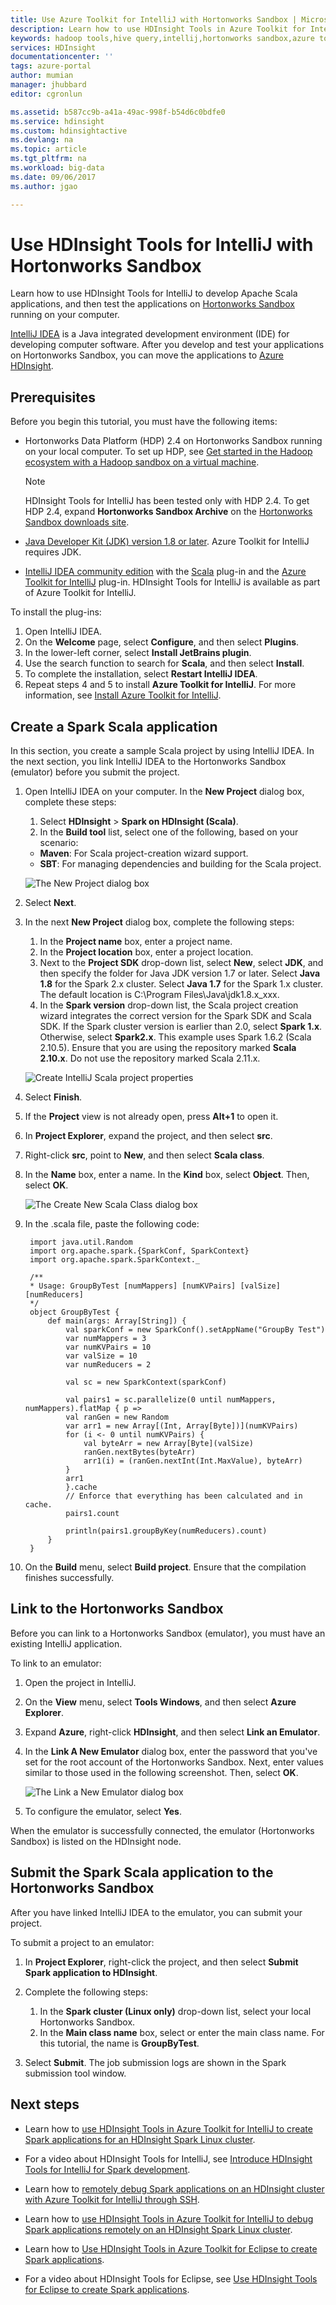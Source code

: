 ```yaml
---
title: Use Azure Toolkit for IntelliJ with Hortonworks Sandbox | Microsoft Docs
description: Learn how to use HDInsight Tools in Azure Toolkit for IntelliJ with Hortonworks Sandbox.
keywords: hadoop tools,hive query,intellij,hortonworks sandbox,azure toolkit for intellij
services: HDInsight
documentationcenter: ''
tags: azure-portal
author: mumian
manager: jhubbard
editor: cgronlun

ms.assetid: b587cc9b-a41a-49ac-998f-b54d6c0bdfe0
ms.service: hdinsight
ms.custom: hdinsightactive
ms.devlang: na
ms.topic: article
ms.tgt_pltfrm: na
ms.workload: big-data
ms.date: 09/06/2017
ms.author: jgao

---
```

# Use HDInsight Tools for IntelliJ with Hortonworks Sandbox

Learn how to use HDInsight Tools for IntelliJ to develop Apache Scala applications, and then test the applications on [Hortonworks Sandbox](http://hortonworks.com/products/sandbox/) running on your computer. 

[IntelliJ IDEA](https://www.jetbrains.com/idea/) is a Java integrated development environment (IDE) for developing computer software. After you develop and test your applications on Hortonworks Sandbox, you can move the applications to [Azure HDInsight](apache-hadoop-introduction.md).

## Prerequisites

Before you begin this tutorial, you must have the following items:

- Hortonworks Data Platform (HDP) 2.4 on Hortonworks Sandbox running on your local computer. To set up HDP, see [Get started in the Hadoop ecosystem with a Hadoop sandbox on a virtual machine](apache-hadoop-emulator-get-started.md). 
    > [!NOTE]
    > HDInsight Tools for IntelliJ has been tested only with HDP 2.4. To get HDP 2.4, expand **Hortonworks Sandbox Archive** on the [Hortonworks Sandbox downloads site](http://hortonworks.com/downloads/#sandbox).

- [Java Developer Kit (JDK) version 1.8 or later](http://www.oracle.com/technetwork/java/javase/downloads/jdk8-downloads-2133151.html). Azure Toolkit for IntelliJ requires JDK.

- [IntelliJ IDEA community edition](https://www.jetbrains.com/idea/download) with the [Scala](https://plugins.jetbrains.com/idea/plugin/1347-scala) plug-in and the [Azure Toolkit for IntelliJ](https://docs.microsoft.com/java/azure/intellij/azure-toolkit-for-intellij) plug-in. HDInsight Tools for IntelliJ is available as part of Azure Toolkit for IntelliJ. 

To install the plug-ins:

  1. Open IntelliJ IDEA.
  2. On the **Welcome** page, select **Configure**, and then select **Plugins**.
  3. In the lower-left corner, select **Install JetBrains plugin**.
  4. Use the search function to search for **Scala**, and then select **Install**.
  5. To complete the installation, select **Restart IntelliJ IDEA**.
  6. Repeat steps 4 and 5 to install **Azure Toolkit for IntelliJ**. For more information, see [Install Azure Toolkit for IntelliJ](https://docs.microsoft.com/azure/azure-toolkit-for-intellij-installation).

## Create a Spark Scala application

In this section, you create a sample Scala project by using IntelliJ IDEA. In the next section, you link IntelliJ IDEA to the Hortonworks Sandbox (emulator) before you submit the project.

1. Open IntelliJ IDEA on your computer. In the **New Project** dialog box, complete these steps:

   1. Select **HDInsight** > **Spark on HDInsight (Scala)**.
   2. In the **Build tool** list, select one of the following, based on your scenario:

    * **Maven**: For Scala project-creation wizard support.
    * **SBT**: For managing dependencies and building for the Scala project.

   ![The New Project dialog box](./media/hdinsight-tools-for-intellij-with-hortonworks-sandbox/intellij-create-scala-project.png)

2. Select **Next**.
3. In the next **New Project** dialog box, complete the following steps:

    1. In the **Project name** box, enter a project name.
    2. In the **Project location** box, enter a project location.
    3. Next to the **Project SDK** drop-down list, select **New**, select **JDK**, and then specify the folder for Java JDK version 1.7 or later. Select **Java 1.8** for the Spark 2.x cluster. Select **Java 1.7** for the Spark 1.x cluster. The default location is C:\Program Files\Java\jdk1.8.x_xxx.
    4. In the **Spark version** drop-down list, the Scala project creation wizard integrates the correct version for the Spark SDK and Scala SDK. If the Spark cluster version is earlier than 2.0, select **Spark 1.x**. Otherwise, select **Spark2.x**. This example uses Spark 1.6.2 (Scala 2.10.5). Ensure that you are using the repository marked **Scala 2.10.x**. Do not use the repository marked Scala 2.11.x.
    
    ![Create IntelliJ Scala project properties](./media/hdinsight-tools-for-intellij-with-hortonworks-sandbox/intellij-create-scala-project-properties.png)


4. Select **Finish**.
5. If the **Project** view is not already open, press **Alt+1** to open it.
6. In **Project Explorer**, expand the project, and then select **src**.
7. Right-click **src**, point to **New**, and then select **Scala class**.
8. In the **Name** box, enter a name. In the **Kind** box, select **Object**. Then, select **OK**.

    ![The Create New Scala Class dialog box](./media/hdinsight-tools-for-intellij-with-hortonworks-sandbox/intellij-create-new-scala-class.png)

9. In the .scala file, paste the following code:

        import java.util.Random
        import org.apache.spark.{SparkConf, SparkContext}
        import org.apache.spark.SparkContext._

        /**
        * Usage: GroupByTest [numMappers] [numKVPairs] [valSize] [numReducers]
        */
        object GroupByTest {
            def main(args: Array[String]) {
                val sparkConf = new SparkConf().setAppName("GroupBy Test")
                var numMappers = 3
                var numKVPairs = 10
                var valSize = 10
                var numReducers = 2

                val sc = new SparkContext(sparkConf)

                val pairs1 = sc.parallelize(0 until numMappers, numMappers).flatMap { p =>
                val ranGen = new Random
                var arr1 = new Array[(Int, Array[Byte])](numKVPairs)
                for (i <- 0 until numKVPairs) {
                    val byteArr = new Array[Byte](valSize)
                    ranGen.nextBytes(byteArr)
                    arr1(i) = (ranGen.nextInt(Int.MaxValue), byteArr)
                }
                arr1
                }.cache
                // Enforce that everything has been calculated and in cache.
                pairs1.count

                println(pairs1.groupByKey(numReducers).count)
            }
        }

10. On the **Build** menu, select **Build project**. Ensure that the compilation finishes successfully.


## Link to the Hortonworks Sandbox

Before you can link to a Hortonworks Sandbox (emulator), you must have an existing IntelliJ application.

To link to an emulator:

1. Open the project in IntelliJ.
2. On the **View** menu, select **Tools Windows**, and then select **Azure Explorer**.
3. Expand **Azure**, right-click **HDInsight**, and then select **Link an Emulator**.
4. In the **Link A New Emulator** dialog box, enter the password that you've set for the root account of the Hortonworks Sandbox. Next, enter values similar to those used in the following screenshot. Then, select **OK**. 

   ![The Link a New Emulator dialog box](./media/hdinsight-tools-for-intellij-with-hortonworks-sandbox/intellij-link-an-emulator.png)

5. To configure the emulator, select **Yes**.

When the emulator is successfully connected, the emulator (Hortonworks Sandbox) is listed on the HDInsight node.

## Submit the Spark Scala application to the Hortonworks Sandbox

After you have linked IntelliJ IDEA to the emulator, you can submit your project.

To submit a project to an emulator:

1. In **Project Explorer**, right-click the project, and then select **Submit Spark application to HDInsight**.
2. Complete the following steps:

    1. In the **Spark cluster (Linux only)** drop-down list, select your local Hortonworks Sandbox.
    2. In the **Main class name** box, select or enter the main class name. For this tutorial, the name is **GroupByTest**.

3. Select **Submit**. The job submission logs are shown in the Spark submission tool window.

## Next steps

- Learn how to [use HDInsight Tools in Azure Toolkit for IntelliJ to create Spark applications for an HDInsight Spark Linux cluster](../spark/apache-spark-intellij-tool-plugin.md).

- For a video about HDInsight Tools for IntelliJ, see [Introduce HDInsight Tools for IntelliJ for Spark development](https://www.youtube.com/watch?v=YTZzYVgut6c).

- Learn how to [remotely debug Spark applications on an HDInsight cluster with Azure Toolkit for IntelliJ through SSH](../spark/apache-spark-intellij-tool-debug-remotely-through-ssh.md).

- Learn how to [use HDInsight Tools in Azure Toolkit for IntelliJ to debug Spark applications remotely on an HDInsight Spark Linux cluster](../spark/apache-spark-intellij-tool-plugin-debug-jobs-remotely.md).

- Learn how to [Use HDInsight Tools in Azure Toolkit for Eclipse to create Spark applications](../spark/apache-spark-eclipse-tool-plugin.md).

- For a video about HDInsight Tools for Eclipse, see [Use HDInsight Tools for Eclipse to create Spark applications](https://mix.office.com/watch/1rau2mopb6fha).
